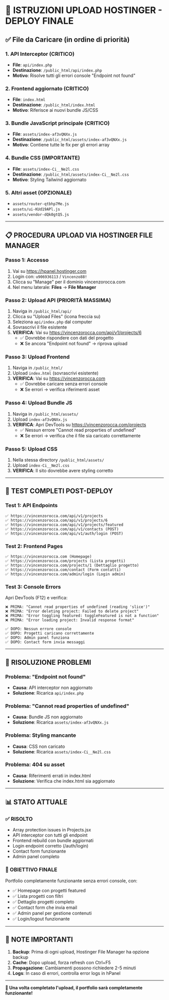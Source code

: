 # 🚀 ISTRUZIONI UPLOAD HOSTINGER - DEPLOY FINALE

## ✅ File da Caricare (in ordine di priorità)

### 1. **API Interceptor** (CRITICO)
- **File**: `api/index.php`
- **Destinazione**: `/public_html/api/index.php`
- **Motivo**: Risolve tutti gli errori console "Endpoint not found"

### 2. **Frontend aggiornato** (CRITICO)
- **File**: `index.html`
- **Destinazione**: `/public_html/index.html`
- **Motivo**: Riferisce ai nuovi bundle JS/CSS

### 3. **Bundle JavaScript principale** (CRITICO)
- **File**: `assets/index-af3vQNXx.js`
- **Destinazione**: `/public_html/assets/index-af3vQNXx.js`
- **Motivo**: Contiene tutte le fix per gli errori array

### 4. **Bundle CSS** (IMPORTANTE)
- **File**: `assets/index-Ci__Ne2l.css`
- **Destinazione**: `/public_html/assets/index-Ci__Ne2l.css`
- **Motivo**: Styling Tailwind aggiornato

### 5. **Altri asset** (OPZIONALE)
- `assets/router-qtbhp7Me.js`
- `assets/ui-KUd19APl.js`
- `assets/vendor-dQk0gtQ5.js`

---

## 📋 PROCEDURA UPLOAD VIA HOSTINGER FILE MANAGER

### Passo 1: Accesso
1. Vai su https://hpanel.hostinger.com
2. Login con: `u906936113` / `Vincenzo88!`
3. Clicca su "Manage" per il dominio vincenzorocca.com
4. Nel menu laterale: **Files** → **File Manager**

### Passo 2: Upload API (PRIORITÀ MASSIMA)
1. Naviga in `/public_html/api/`
2. Clicca su "Upload Files" (icona freccia su)
3. Seleziona `api/index.php` dal computer
4. Sovrascrivi il file esistente
5. **VERIFICA**: Vai su https://vincenzorocca.com/api/v1/projects/6
   - ✅ Dovrebbe rispondere con dati del progetto
   - ❌ Se ancora "Endpoint not found" → riprova upload

### Passo 3: Upload Frontend
1. Naviga in `/public_html/`
2. Upload `index.html` (sovrascrivi esistente)
3. **VERIFICA**: Vai su https://vincenzorocca.com
   - ✅ Dovrebbe caricare senza errori console
   - ❌ Se errori → verifica riferimenti asset

### Passo 4: Upload Bundle JS
1. Naviga in `/public_html/assets/`
2. Upload `index-af3vQNXx.js`
3. **VERIFICA**: Apri DevTools su https://vincenzorocca.com/projects
   - ✅ Nessun errore "Cannot read properties of undefined"
   - ❌ Se errori → verifica che il file sia caricato correttamente

### Passo 5: Upload CSS
1. Nella stessa directory `/public_html/assets/`
2. Upload `index-Ci__Ne2l.css`
3. **VERIFICA**: Il sito dovrebbe avere styling corretto

---

## 🧪 TEST COMPLETI POST-DEPLOY

### Test 1: API Endpoints
```
✅ https://vincenzorocca.com/api/v1/projects
✅ https://vincenzorocca.com/api/v1/projects/6
✅ https://vincenzorocca.com/api/v1/projects/featured
✅ https://vincenzorocca.com/api/v1/contacts (POST)
✅ https://vincenzorocca.com/api/v1/auth/login (POST)
```

### Test 2: Frontend Pages
```
✅ https://vincenzorocca.com (Homepage)
✅ https://vincenzorocca.com/projects (Lista progetti)
✅ https://vincenzorocca.com/projects/1 (Dettaglio progetto)
✅ https://vincenzorocca.com/contact (Form contatti)
✅ https://vincenzorocca.com/admin/login (Login admin)
```

### Test 3: Console Errors
Apri DevTools (F12) e verifica:
```
❌ PRIMA: "Cannot read properties of undefined (reading 'slice')"
❌ PRIMA: "Error deleting project: Failed to delete project"
❌ PRIMA: "Error toggling featured: toggleFeatured is not a function"
❌ PRIMA: "Error loading project: Invalid response format"

✅ DOPO: Nessun errore console
✅ DOPO: Progetti caricano correttamente
✅ DOPO: Admin panel funziona
✅ DOPO: Contact form invia messaggi
```

---

## 🔧 RISOLUZIONE PROBLEMI

### Problema: "Endpoint not found"
- **Causa**: API interceptor non aggiornato
- **Soluzione**: Ricarica `api/index.php`

### Problema: "Cannot read properties of undefined"
- **Causa**: Bundle JS non aggiornato
- **Soluzione**: Ricarica `assets/index-af3vQNXx.js`

### Problema: Styling mancante
- **Causa**: CSS non caricato
- **Soluzione**: Ricarica `assets/index-Ci__Ne2l.css`

### Problema: 404 su asset
- **Causa**: Riferimenti errati in index.html
- **Soluzione**: Verifica che index.html sia aggiornato

---

## 📊 STATO ATTUALE

### ✅ RISOLTO
- Array protection issues in Projects.jsx
- API interceptor con tutti gli endpoint
- Frontend rebuild con bundle aggiornati
- Login endpoint corretto (/auth/login)
- Contact form funzionante
- Admin panel completo

### 🎯 OBIETTIVO FINALE
Portfolio completamente funzionante senza errori console, con:
- ✅ Homepage con progetti featured
- ✅ Lista progetti con filtri
- ✅ Dettaglio progetti completo
- ✅ Contact form che invia email
- ✅ Admin panel per gestione contenuti
- ✅ Login/logout funzionante

---

## 🚨 NOTE IMPORTANTI

1. **Backup**: Prima di ogni upload, Hostinger File Manager ha opzione backup
2. **Cache**: Dopo upload, forza refresh con Ctrl+F5
3. **Propagazione**: Cambiamenti possono richiedere 2-5 minuti
4. **Logs**: In caso di errori, controlla error logs in hPanel

---

**🎉 Una volta completato l'upload, il portfolio sarà completamente funzionante!** 